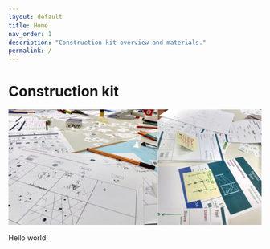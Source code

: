 ```yaml
---
layout: default
title: Home
nav_order: 1
description: "Construction kit overview and materials."
permalink: /
---
```


# Construction kit

![constructionkit](assets/images/BaukastenWorkshop-1.jpeg 'Construction Kit Examples')

Hello world!